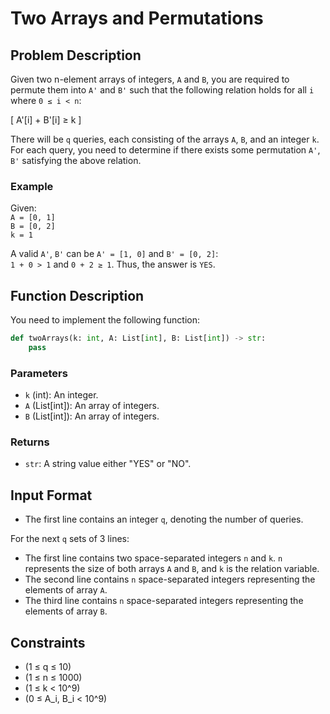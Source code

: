 
# Two Arrays and Permutations

## Problem Description

Given two n-element arrays of integers, `A` and `B`, you are required to permute them into `A'` and `B'` such that the following relation holds for all `i` where `0 ≤ i < n`:

\[ A'[i] + B'[i] ≥ k \]

There will be `q` queries, each consisting of the arrays `A`, `B`, and an integer `k`. For each query, you need to determine if there exists some permutation `A'`, `B'` satisfying the above relation.

### Example

Given:  
`A = [0, 1]`  
`B = [0, 2]`  
`k = 1`

A valid `A'`, `B'` can be `A' = [1, 0]` and `B' = [0, 2]`:  
`1 + 0 > 1` and `0 + 2 ≥ 1`. Thus, the answer is `YES`.

## Function Description

You need to implement the following function:

```python
def twoArrays(k: int, A: List[int], B: List[int]) -> str:
    pass
```

### Parameters

- `k` (int): An integer.
- `A` (List[int]): An array of integers.
- `B` (List[int]): An array of integers.

### Returns

- `str`: A string value either "YES" or "NO".

## Input Format

- The first line contains an integer `q`, denoting the number of queries.
  
For the next `q` sets of 3 lines:

- The first line contains two space-separated integers `n` and `k`. `n` represents the size of both arrays `A` and `B`, and `k` is the relation variable.
- The second line contains `n` space-separated integers representing the elements of array `A`.
- The third line contains `n` space-separated integers representing the elements of array `B`.

## Constraints

- \(1 ≤ q ≤ 10\)
- \(1 ≤ n ≤ 1000\)
- \(1 ≤ k < 10^9\)
- \(0 ≤ A_i, B_i < 10^9\)
